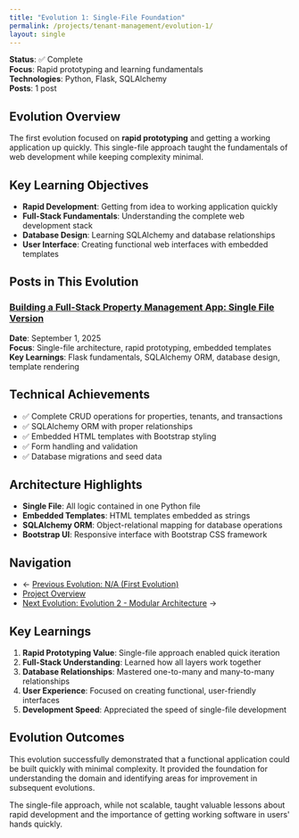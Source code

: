 ```yaml
---
title: "Evolution 1: Single-File Foundation"
permalink: /projects/tenant-management/evolution-1/
layout: single
---
```


**Status**: ✅ Complete  
**Focus**: Rapid prototyping and learning fundamentals  
**Technologies**: Python, Flask, SQLAlchemy  
**Posts**: 1 post

## Evolution Overview

The first evolution focused on **rapid prototyping** and getting a working application up quickly. This single-file approach taught the fundamentals of web development while keeping complexity minimal.

## Key Learning Objectives

- **Rapid Development**: Getting from idea to working application quickly
- **Full-Stack Fundamentals**: Understanding the complete web development stack
- **Database Design**: Learning SQLAlchemy and database relationships
- **User Interface**: Creating functional web interfaces with embedded templates

## Posts in This Evolution

### [Building a Full-Stack Property Management App: Single File Version](/learning/full-stack-development/python/tenant-management-app-singlefile/)

**Date**: September 1, 2025  
**Focus**: Single-file architecture, rapid prototyping, embedded templates  
**Key Learnings**: Flask fundamentals, SQLAlchemy ORM, database design, template rendering

## Technical Achievements

- ✅ Complete CRUD operations for properties, tenants, and transactions
- ✅ SQLAlchemy ORM with proper relationships
- ✅ Embedded HTML templates with Bootstrap styling
- ✅ Form handling and validation
- ✅ Database migrations and seed data

## Architecture Highlights

- **Single File**: All logic contained in one Python file
- **Embedded Templates**: HTML templates embedded as strings
- **SQLAlchemy ORM**: Object-relational mapping for database operations
- **Bootstrap UI**: Responsive interface with Bootstrap CSS framework

## Navigation

- ← [Previous Evolution: N/A (First Evolution)](/projects/tenant-management/)
- [Project Overview](/projects/tenant-management/)
- [Next Evolution: Evolution 2 - Modular Architecture](/projects/tenant-management/evolution-2/) →

## Key Learnings

1. **Rapid Prototyping Value**: Single-file approach enabled quick iteration
2. **Full-Stack Understanding**: Learned how all layers work together
3. **Database Relationships**: Mastered one-to-many and many-to-many relationships
4. **User Experience**: Focused on creating functional, user-friendly interfaces
5. **Development Speed**: Appreciated the speed of single-file development

## Evolution Outcomes

This evolution successfully demonstrated that a functional application could be built quickly with minimal complexity. It provided the foundation for understanding the domain and identifying areas for improvement in subsequent evolutions.

The single-file approach, while not scalable, taught valuable lessons about rapid development and the importance of getting working software in users' hands quickly.
